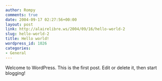 ```yaml
---
author: Rompy
comments: true
date: 2004-09-17 02:27:56+00:00
layout: post
link: http://alairelibre.ws/2004/09/16/hello-world-2
slug: hello-world-2
title: Hello world!
wordpress_id: 1026
categories:
- General
---
```


Welcome to WordPress. This is the first post. Edit or delete it, then start blogging!
